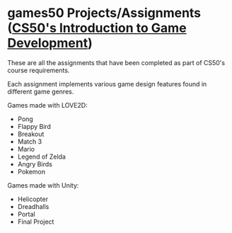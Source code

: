 # games50 Projects/Assignments ([CS50's Introduction to Game Development](https://cs50.harvard.edu/games/2018/))
These are all the assignments that have been completed as part of CS50's course requirements.

Each assignment implements various game design features found in different game genres.

Games made with LOVE2D:
- Pong
- Flappy Bird
- Breakout
- Match 3
- Mario
- Legend of Zelda
- Angry Birds
- Pokemon

Games made with Unity:
- Helicopter
- Dreadhalls
- Portal
- Final Project
